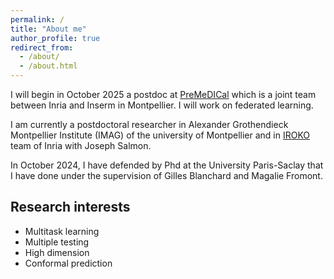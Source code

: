 ```yaml
---
permalink: /
title: "About me"
author_profile: true
redirect_from: 
  - /about/
  - /about.html
---
```

I will begin in October 2025 a postdoc at [PreMeDICal](https://team.inria.fr/premedical/) which is a joint team between Inria and Inserm in Montpellier. I will work on federated learning.

I am currently a postdoctoral researcher in Alexander Grothendieck Montpellier Institute (IMAG) of the university of Montpellier and in [IROKO](https://inria.fr/fr/iroko) team of Inria with Joseph Salmon.

In October 2024, I have defended by Phd at the University Paris-Saclay that I have done under the supervision of Gilles Blanchard and Magalie Fromont.

## Research interests

- Multitask learning
- Multiple testing
- High dimension
- Conformal prediction

